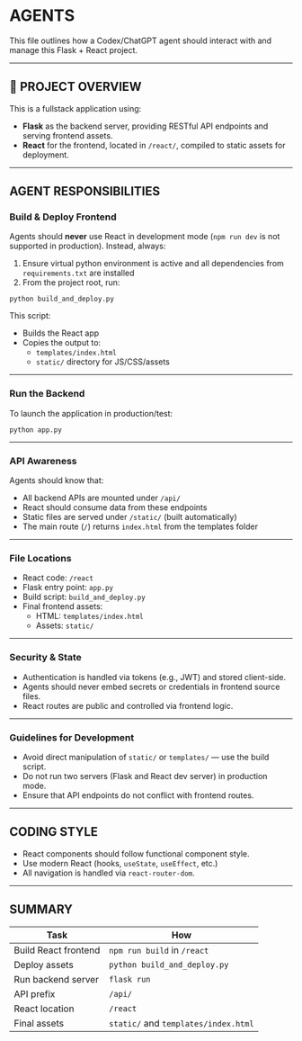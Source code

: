 # AGENTS

This file outlines how a Codex/ChatGPT agent should interact with and manage this Flask + React project.

---

## 🔧 PROJECT OVERVIEW

This is a fullstack application using:
- **Flask** as the backend server, providing RESTful API endpoints and serving frontend assets.
- **React** for the frontend, located in `/react/`, compiled to static assets for deployment.

---

## AGENT RESPONSIBILITIES

### Build & Deploy Frontend
Agents should **never** use React in development mode (`npm run dev` is not supported in production).
Instead, always:
1. Ensure virtual python environment is active and all dependencies from `requirements.txt` are installed
2. From the project root, run:

```
python build_and_deploy.py
```

This script:
- Builds the React app
- Copies the output to:
  - `templates/index.html`
  - `static/` directory for JS/CSS/assets

---

### Run the Backend
To launch the application in production/test:

```
python app.py
```

---

### API Awareness
Agents should know that:
- All backend APIs are mounted under `/api/`
- React should consume data from these endpoints
- Static files are served under `/static/` (built automatically)
- The main route (`/`) returns `index.html` from the templates folder

---

### File Locations
- React code: `/react`
- Flask entry point: `app.py`
- Build script: `build_and_deploy.py`
- Final frontend assets:
  - HTML: `templates/index.html`
  - Assets: `static/`

---

### Security & State
- Authentication is handled via tokens (e.g., JWT) and stored client-side.
- Agents should never embed secrets or credentials in frontend source files.
- React routes are public and controlled via frontend logic.

---

### Guidelines for Development
- Avoid direct manipulation of `static/` or `templates/` — use the build script.
- Do not run two servers (Flask and React dev server) in production mode.
- Ensure that API endpoints do not conflict with frontend routes.

---

## CODING STYLE

- React components should follow functional component style.
- Use modern React (hooks, `useState`, `useEffect`, etc.)
- All navigation is handled via `react-router-dom`.

---

## SUMMARY

| Task                  | How                                      |
|-----------------------|-------------------------------------------|
| Build React frontend  | `npm run build` in `/react`               |
| Deploy assets         | `python build_and_deploy.py`              |
| Run backend server    | `flask run`                               |
| API prefix            | `/api/`                                   |
| React location        | `/react`                                  |
| Final assets          | `static/` and `templates/index.html`      |

